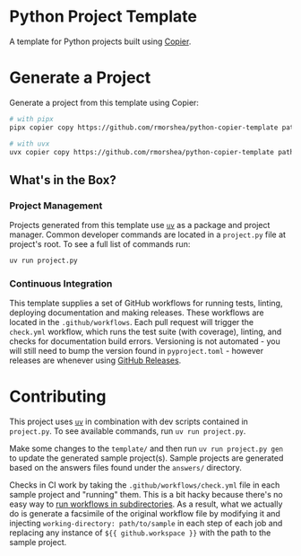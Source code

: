 # Python Project Template

A template for Python projects built using [Copier](https://github.com/copier-org/copier).

# Generate a Project

Generate a project from this template using Copier:

```bash
# with pipx
pipx copier copy https://github.com/rmorshea/python-copier-template path/to/project
```

```bash
# with uvx
uvx copier copy https://github.com/rmorshea/python-copier-template path/to/project
```

## What's in the Box?


### Project Management

Projects generated from this template use [`uv`](https://github.com/astral-sh/uv) as a
package and project manager. Common developer commands are located in a `project.py`
file at project's root. To see a full list of commands run:

```bash
uv run project.py
```

### Continuous Integration

This template supplies a set of GitHub workflows for running tests, linting, deploying
documentation and making releases. These workflows are located in the `.github/workflows`.
Each pull request will trigger the `check.yml` workflow, which runs the test suite
(with coverage), linting, and checks for documentation build errors. Versioning is
not automated - you will still need to bump the version found in `pyproject.toml` -
however releases are whenever using
[GitHub Releases](https://docs.github.com/en/repositories/releasing-projects-on-github/managing-releases-in-a-repository#creating-a-release).

# Contributing

This project uses [`uv`](https://github.com/astral-sh/uv) in combination with dev
scripts contained in `project.py`. To see available commands, run `uv run project.py`.

Make some changes to the `template/` and then run `uv run project.py gen` to update the
generated sample project(s). Sample projects are generated based on the answers files
found under the `answers/` directory.

Checks in CI work by taking the `.github/workflows/check.yml` file in each sample
project and "running" them. This is a bit hacky because there's no easy way to
[run workflows in subdirectories](https://github.com/orgs/community/discussions/18055).
As a result, what we actually do is generate a facsimile of the original workflow file
by modifying it and injecting `working-directory: path/to/sample` in each step of each
job and replacing any instance of `${{ github.workspace }}` with the path to the sample
project.
